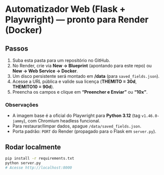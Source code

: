 # Automatizador Web (Flask + Playwright) — pronto para Render (Docker)

## Passos
1) Suba esta pasta para um repositório no GitHub.
2) No Render, crie via **New → Blueprint** (apontando para este repo) ou **New → Web Service → Docker**.
3) Um disco persistente será montado em **/data** (para `saved_fields.json`).
4) Acesse a URL pública e valide sua licença (**THEMITO = 30d**, **THEMITO10 = 90d**).
5) Preencha os campos e clique em **“Preencher e Enviar”** ou **“10x”**.

### Observações
- A imagem base é a oficial do Playwright para **Python 3.12** (tag `v1.46.0-jammy`), com Chromium headless funcional.
- Para restaurar/limpar dados, apague `/data/saved_fields.json`.
- Porta padrão: `PORT` do Render (propagado para o Flask em `server.py`).

## Rodar localmente
```bash
pip install -r requirements.txt
python server.py
# Acesse http://localhost:8000
```
